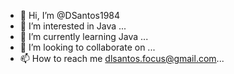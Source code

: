 - 👋 Hi, I’m @DSantos1984
- 👀 I’m interested in Java ...
- 🌱 I’m currently learning Java ...
- 💞️ I’m looking to collaborate on ...
- 📫 How to reach me dlsantos.focus@gmail.com...

<!---
DSantos1984/DSantos1984 is a ✨ special ✨ repository because its `README.md` (this file) appears on your GitHub profile.
You can click the Preview link to take a look at your changes.
--->
